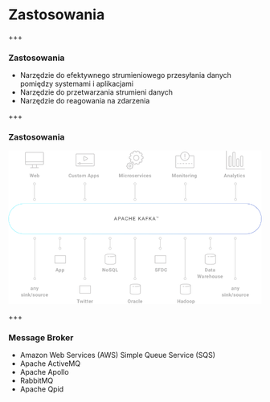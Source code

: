 
# Zastosowania

+++
### Zastosowania
* Narzędzie do efektywnego strumieniowego przesyłania danych pomiędzy systemami i aplikacjami 
* Narzędzie do przetwarzania strumieni danych
* Narzędzie do reagowania na zdarzenia



+++
### Zastosowania
![](assets/img/use-cases/chart-kafka-infrastructure.png)



+++
### Message Broker
* Amazon Web Services (AWS) Simple Queue Service (SQS)
* Apache ActiveMQ
* Apache Apollo
* RabbitMQ
* Apache Qpid
